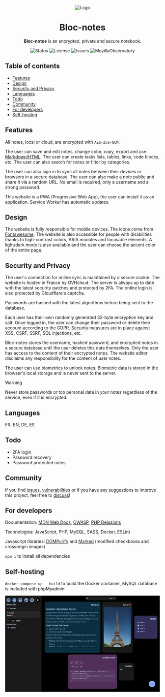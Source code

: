 <p align="center">
<img src="https://raw.githubusercontent.com/seguinleo/Bloc-notes/main/src/assets/icons/icon192.png" alt="Logo" width="72" height="72">
</p>
<h1 align="center">Bloc-notes</h1>

<p align="center">
<b>Bloc-notes</b> is an encrypted, private and secure notebook.
</p>

<p align="center">
<img alt="Status" src="https://img.shields.io/website?down_color=lightgrey&down_message=offline&up_color=8ab4f8&up_message=online&url=https://leoseguin.fr?color=8ab4f8&style=for-the-badge">
<img alt="License" src="https://img.shields.io/github/license/seguinleo/Bloc-notes?color=8ab4f8&style=for-the-badge">
<img alt="Issues" src="https://img.shields.io/github/issues/seguinleo/Bloc-notes?color=8ab4f8&style=for-the-badge">
<img alt="MozillaObservatory" src="https://img.shields.io/mozilla-observatory/grade/leoseguin.fr.svg?color=8ab4f8&style=for-the-badge">
</p>

## Table of contents
*   [Features](#features)
*   [Design](#design)
*   [Security and Privacy](#security-and-privacy)
*   [Languages](#languages)
*   [Todo](#todo)
*   [Community](#community)
*   [For developers](#for-developers)
*   [Self-hosting](#self-hosting)

## Features
All notes, local or cloud, are encrypted with ``AES-256-GCM``.

The user can save and edit notes, change color, copy, export and use [Markdown/HTML](https://github.com/seguinleo/Bloc-notes/wiki/Markdown). The user can create tasks lists, tables, links, code blocks, etc. The user can also search for notes or filter by categories.

The user can also sign in to sync all notes between their devices or browsers in a secure database. The user can also make a note public and share it via a random URL. No email is required, only a username and a strong password.

This website is a PWA (Progressive Web App), the user can install it as an application. Service Worker has automatic updates.

## Design
The website is fully responsible for mobile devices. The icons come from [Fontawesome](https://github.com/FortAwesome/Font-Awesome). The website is also accessible for people with disabilities thanks to high-contrast colors, ARIA modules and focusable elements. A light/dark mode is also available and the user can choose the accent color of the entire page.

## Security and Privacy
The user's connection for online sync is maintained by a secure cookie. The website is hosted in France by OVHcloud. The server is always up to date with the latest security patches and protected by 2FA. The online login is also protected by Cloudflare's captcha.

Passwords are hashed with the latest algorithms before being sent to the database.

Each user has their own randomly generated 32-byte encryption key and salt. Once logged in, the user can change their password or delete their account according to the GDPR. Security measures are in place against XSS, CSRF, SSRF, SQL injections, etc.

Bloc-notes stores the username, hashed password, and encrypted notes in a secure database until the user deletes this data themselves. Only the user has access to the content of their encrypted notes. The website editor disclaims any responsibility for the content of user notes.

The user can use biometrics to unlock notes. Biometric data is stored in the browser's local storage and is never sent to the server.

> [!WARNING]
> Never store passwords or too personal data in your notes regardless of the service, even if it is encrypted.

## Languages
FR, EN, DE, ES

## Todo
*   2FA login
*   Password recovery
*   Password protected notes

## Community
If you find [issues](https://github.com/seguinleo/Bloc-notes/issues), [vulnerabilities](https://github.com/seguinleo/Bloc-notes/security) or if you have any suggestions to improve this project, feel free to [discuss](https://github.com/seguinleo/Bloc-notes/discussions)!

## For developers
Documentation: [MDN Web Docs](https://developer.mozilla.org/en-US/), [OWASP](https://cheatsheetseries.owasp.org/), [PHP Delusions](https://phpdelusions.net/)

Technologies: JavaScript, PHP, MySQL, SASS, Docker, ESLint

Javascript libraries: [DOMPurify](https://github.com/cure53/DOMPurify) and [Marked](https://github.com/markedjs/marked) (modified checkboxes and crossorigin images)

``npm i`` to install all dependencies

## Self-hosting

``docker-compose up --build`` to build the Docker container, MySQL database is included with phpMyadmin

![Desktop preview](https://github.com/seguinleo/Bloc-notes/blob/main/src/assets/img/desktop.png)
